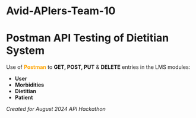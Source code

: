# Avid-APIers-Team-10


 <h1> Postman API Testing of Dietitian System </h1>
  Use of <span style="color:orange"><b>Postman</b></span> to <b>GET, POST, PUT</b> & <b>DELETE</b> entries in the LMS modules:

- <b>User
- Morbidities
- Dietitian
- Patient
</b>







<i>Created for August 2024 API Hackathon
